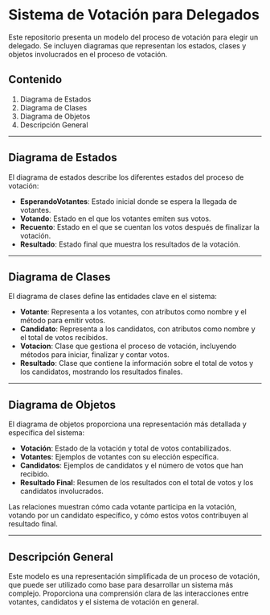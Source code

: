 # Sistema de Votación para Delegados

Este repositorio presenta un modelo del proceso de votación para elegir un delegado. Se incluyen diagramas que representan los estados, clases y objetos involucrados en el proceso de votación.

## Contenido

1. Diagrama de Estados
2. Diagrama de Clases
3. Diagrama de Objetos
4. Descripción General

---

## Diagrama de Estados

El diagrama de estados describe los diferentes estados del proceso de votación:

- **EsperandoVotantes**: Estado inicial donde se espera la llegada de votantes.
- **Votando**: Estado en el que los votantes emiten sus votos.
- **Recuento**: Estado en el que se cuentan los votos después de finalizar la votación.
- **Resultado**: Estado final que muestra los resultados de la votación.

---

## Diagrama de Clases

El diagrama de clases define las entidades clave en el sistema:

- **Votante**: Representa a los votantes, con atributos como nombre y el método para emitir votos.
- **Candidato**: Representa a los candidatos, con atributos como nombre y el total de votos recibidos.
- **Votacion**: Clase que gestiona el proceso de votación, incluyendo métodos para iniciar, finalizar y contar votos.
- **Resultado**: Clase que contiene la información sobre el total de votos y los candidatos, mostrando los resultados finales.

---

## Diagrama de Objetos

El diagrama de objetos proporciona una representación más detallada y específica del sistema:

- **Votación**: Estado de la votación y total de votos contabilizados.
- **Votantes**: Ejemplos de votantes con su elección específica.
- **Candidatos**: Ejemplos de candidatos y el número de votos que han recibido.
- **Resultado Final**: Resumen de los resultados con el total de votos y los candidatos involucrados.

Las relaciones muestran cómo cada votante participa en la votación, votando por un candidato específico, y cómo estos votos contribuyen al resultado final.

---

## Descripción General

Este modelo es una representación simplificada de un proceso de votación, que puede ser utilizado como base para desarrollar un sistema más complejo. Proporciona una comprensión clara de las interacciones entre votantes, candidatos y el sistema de votación en general.


